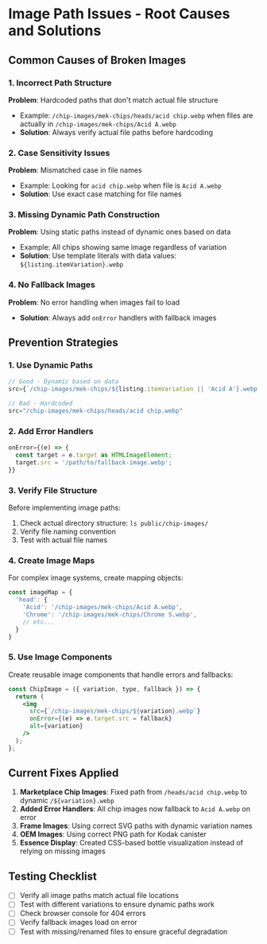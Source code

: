 # Image Path Issues - Root Causes and Solutions

## Common Causes of Broken Images

### 1. **Incorrect Path Structure**
**Problem**: Hardcoded paths that don't match actual file structure
- Example: `/chip-images/mek-chips/heads/acid chip.webp` when files are actually in `/chip-images/mek-chips/Acid A.webp`
- **Solution**: Always verify actual file paths before hardcoding

### 2. **Case Sensitivity Issues**
**Problem**: Mismatched case in file names
- Example: Looking for `acid chip.webp` when file is `Acid A.webp`
- **Solution**: Use exact case matching for file names

### 3. **Missing Dynamic Path Construction**
**Problem**: Using static paths instead of dynamic ones based on data
- Example: All chips showing same image regardless of variation
- **Solution**: Use template literals with data values: `${listing.itemVariation}.webp`

### 4. **No Fallback Images**
**Problem**: No error handling when images fail to load
- **Solution**: Always add `onError` handlers with fallback images

## Prevention Strategies

### 1. **Use Dynamic Paths**
```jsx
// Good - Dynamic based on data
src={`/chip-images/mek-chips/${listing.itemVariation || 'Acid A'}.webp`}

// Bad - Hardcoded
src="/chip-images/mek-chips/heads/acid chip.webp"
```

### 2. **Add Error Handlers**
```jsx
onError={(e) => {
  const target = e.target as HTMLImageElement;
  target.src = '/path/to/fallback-image.webp';
}}
```

### 3. **Verify File Structure**
Before implementing image paths:
1. Check actual directory structure: `ls public/chip-images/`
2. Verify file naming convention
3. Test with actual file names

### 4. **Create Image Maps**
For complex image systems, create mapping objects:
```javascript
const imageMap = {
  'head': {
    'Acid': '/chip-images/mek-chips/Acid A.webp',
    'Chrome': '/chip-images/mek-chips/Chrome S.webp',
    // etc...
  }
}
```

### 5. **Use Image Components**
Create reusable image components that handle errors and fallbacks:
```jsx
const ChipImage = ({ variation, type, fallback }) => {
  return (
    <img 
      src={`/chip-images/mek-chips/${variation}.webp`}
      onError={(e) => e.target.src = fallback}
      alt={variation}
    />
  );
};
```

## Current Fixes Applied

1. **Marketplace Chip Images**: Fixed path from `/heads/acid chip.webp` to dynamic `/${variation}.webp`
2. **Added Error Handlers**: All chip images now fallback to `Acid A.webp` on error
3. **Frame Images**: Using correct SVG paths with dynamic variation names
4. **OEM Images**: Using correct PNG path for Kodak canister
5. **Essence Display**: Created CSS-based bottle visualization instead of relying on missing images

## Testing Checklist

- [ ] Verify all image paths match actual file locations
- [ ] Test with different variations to ensure dynamic paths work
- [ ] Check browser console for 404 errors
- [ ] Verify fallback images load on error
- [ ] Test with missing/renamed files to ensure graceful degradation